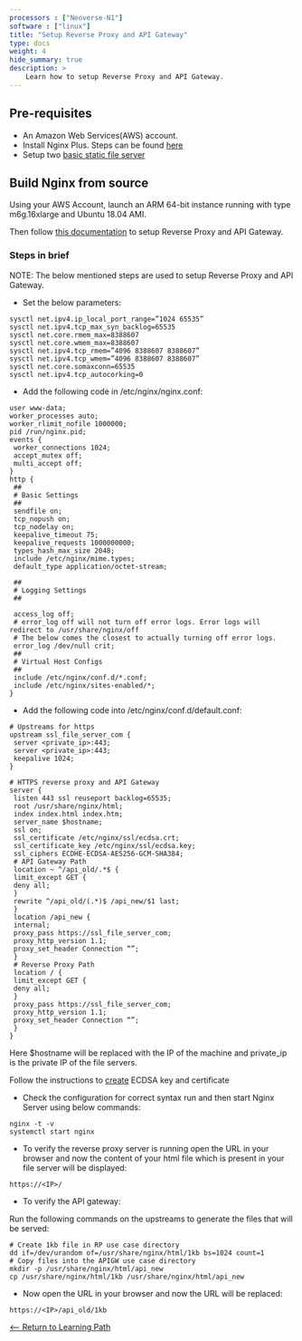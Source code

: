 ```yaml
---
processors : ["Neoverse-N1"]
software : ["linux"]
title: "Setup Reverse Proxy and API Gateway"
type: docs
weight: 4
hide_summary: true
description: >
    Learn how to setup Reverse Proxy and API Gateway.
---
```


## Pre-requisites

* An Amazon Web Services(AWS) account.
* Install Nginx Plus. Steps can be found [here](/Install_nginx_plus.md)
* Setup two [basic static file server](/Basic_static_file_server.md)

## Build Nginx from source

Using your AWS Account, launch an ARM 64-bit instance running with type m6g.16xlarge and Ubuntu 18.04 AMI.

Then follow [this documentation](https://armkeil.blob.core.windows.net/developer/Files/pdf/white-paper/guidelines-for-deploying-nginx-plus-on-aws.pdf) to setup Reverse Proxy and API Gateway.

### Steps in brief

NOTE: The below mentioned steps are used to setup Reverse Proxy and API Gateway.

* Set the below parameters:

```console
sysctl net.ipv4.ip_local_port_range=”1024 65535”
sysctl net.ipv4.tcp_max_syn_backlog=65535
sysctl net.core.rmem_max=8388607
sysctl net.core.wmem_max=8388607
sysctl net.ipv4.tcp_rmem=”4096 8388607 8388607”
sysctl net.ipv4.tcp_wmem=”4096 8388607 8388607”
sysctl net.core.somaxconn=65535
sysctl net.ipv4.tcp_autocorking=0
```

* Add the following code in /etc/nginx/nginx.conf:

```console
user www-data;
worker_processes auto;
worker_rlimit_nofile 1000000;
pid /run/nginx.pid;
events {
 worker_connections 1024;
 accept_mutex off;
 multi_accept off;
}
http {
 ##
 # Basic Settings
 ##
 sendfile on;
 tcp_nopush on;
 tcp_nodelay on;
 keepalive_timeout 75;
 keepalive_requests 1000000000;
 types_hash_max_size 2048;
 include /etc/nginx/mime.types;
 default_type application/octet-stream;
 
 ##
 # Logging Settings
 ##
 
 access_log off;
 # error_log off will not turn off error logs. Error logs will redirect to /usr/share/nginx/off
 # The below comes the closest to actually turning off error logs.
 error_log /dev/null crit;
 ##
 # Virtual Host Configs
 ##
 include /etc/nginx/conf.d/*.conf;
 include /etc/nginx/sites-enabled/*;
}
```

* Add the following code into /etc/nginx/conf.d/default.conf:

```console
# Upstreams for https
upstream ssl_file_server_com {
 server <private_ip>:443;
 server <private_ip>:443;
 keepalive 1024;
}

# HTTPS reverse proxy and API Gateway
server {
 listen 443 ssl reuseport backlog=65535;
 root /usr/share/nginx/html;
 index index.html index.htm;
 server_name $hostname;
 ssl on;
 ssl_certificate /etc/nginx/ssl/ecdsa.crt;
 ssl_certificate_key /etc/nginx/ssl/ecdsa.key;
 ssl_ciphers ECDHE-ECDSA-AES256-GCM-SHA384;
 # API Gateway Path
 location ~ ^/api_old/.*$ {
 limit_except GET {
 deny all;
 }
 rewrite ^/api_old/(.*)$ /api_new/$1 last;
 }
 location /api_new {
 internal;
 proxy_pass https://ssl_file_server_com;
 proxy_http_version 1.1;
 proxy_set_header Connection “”;
 }
 # Reverse Proxy Path
 location / {
 limit_except GET {
 deny all;
 }
 proxy_pass https://ssl_file_server_com;
 proxy_http_version 1.1;
 proxy_set_header Connection “”;
 }
}
```
Here $hostname will be replaced with the IP of the machine and private_ip is the private IP of the file servers.

Follow the instructions to [create](/key_and_certification.md) ECDSA key and certificate

* Check the configuration for correct syntax run and then start Nginx Server using below commands:

```console
nginx -t -v
systemctl start nginx
```

* To verify the reverse proxy server is running open the URL in your browser and now the content of your html file which is present in your file server will be displayed:

```console
https://<IP>/
```

* To verify the API gateway:

Run the following commands on the upstreams to generate the files that will be served:
```console
# Create 1kb file in RP use case directory
dd if=/dev/urandom of=/usr/share/nginx/html/1kb bs=1024 count=1
# Copy files into the APIGW use case directory
mkdir -p /usr/share/nginx/html/api_new
cp /usr/share/nginx/html/1kb /usr/share/nginx/html/api_new
```

* Now open the URL in your browser and now the URL will be replaced:

```console
https://<IP>/api_old/1kb
```

[<-- Return to Learning Path](/content/en/cloud/clair/#sections)
